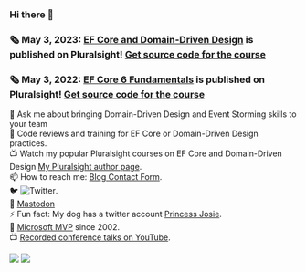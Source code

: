 ### Hi there 👋
<!--
**julielerman/julielerman** is a ✨ _special_ ✨ repository because its `README.md` (this file) appears on your GitHub profile.
-->
### :newspaper_roll: May 3, 2023: [EF Core and Domain-Driven Design](https://pluralsight.pxf.io/EFCoreDDD) is published on Pluralsight!  [Get source code for the course](https://github.com/julielerman/PluralsightEFCore6andDDD)
### :newspaper_roll: May 3, 2022: [EF Core 6 Fundamentals](https://pluralsight.pxf.io/EFCore6) is published on Pluralsight!  [Get source code for the course](https://github.com/julielerman/PluralsightEFCore6Fundamentals)

💬 Ask me about bringing Domain-Driven Design and Event Storming skills to your team  
:brain: Code reviews and training for EF Core or Domain-Driven Design practices.  
📺 Watch my popular Pluralsight courses on EF Core and Domain-Driven Design [My Pluralsight author page](https://www.pluralsight.com/authors/julie-lerman).   
📫 How to reach me: [Blog Contact Form](https://thedatafarm.com/contact/).   
🐦 ![Twitter](https://img.shields.io/twitter/follow/julielerman?style=social).  
🐘 <a rel="me" href="https://mas.to/@JulieLerman">Mastodon</a>  
⚡ Fun fact: My dog has a twitter account [Princess Josie](http://twitter.com/josietoze).  
🥇 [Microsoft MVP](https://mvp.microsoft.com/en-us/PublicProfile/8987?fullName=Julie%20Lerman) since 2002.   
📺 [Recorded conference talks on YouTube](https://www.youtube.com/playlist?list=PLn4O-g6JN-zle78-Z-lZk6UcIFllq0fY9).   


![](https://github-readme-stats.vercel.app/api?username=julielerman)
![](https://github-readme-stats.vercel.app/api/top-langs/?username=julielerman)
